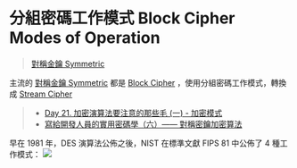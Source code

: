 # 分組密碼工作模式 Block Cipher Modes of Operation

>[對稱金鑰 Symmetric](演算法/對稱金鑰%20Symmetric.md)

主流的 [對稱金鑰 Symmetric](演算法/對稱金鑰%20Symmetric.md) 都是 [Block Cipher](Block%20Cipher.md) ，使用分組密碼工作模式，轉換成 [Stream Cipher](Stream%20Cipher.md)

> - [Day 21. 加密演算法要注意的那些毛 (一) - 加密模式](https://ithelp.ithome.com.tw/articles/10249953)
> - [寫給開發人員的實用密碼學（六）—— 對稱密鑰加密算法](https://thiscute.world/posts/practical-cryptography-basics-6-symmetric-key-ciphers/)

早在 1981 年，DES 演算法公佈之後，NIST 在標準文獻 FIPS 81 中公佈了 4 種工作模式：
![](加密演算法#^62d77b)


